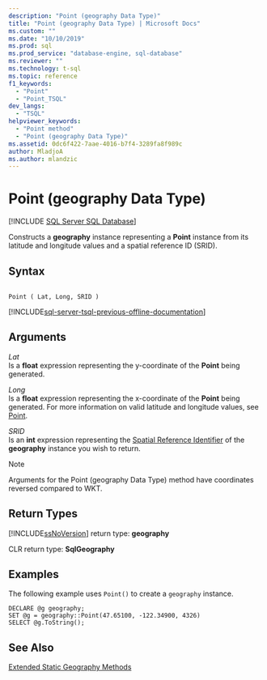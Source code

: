 ```yaml
---
description: "Point (geography Data Type)"
title: "Point (geography Data Type) | Microsoft Docs"
ms.custom: ""
ms.date: "10/10/2019"
ms.prod: sql
ms.prod_service: "database-engine, sql-database"
ms.reviewer: ""
ms.technology: t-sql
ms.topic: reference
f1_keywords: 
  - "Point"
  - "Point_TSQL"
dev_langs: 
  - "TSQL"
helpviewer_keywords: 
  - "Point method"
  - "Point (geography Data Type)"
ms.assetid: 0dc6f422-7aae-4016-b7f4-3289fa8f989c
author: MladjoA
ms.author: mlandzic 
---
```

# Point (geography Data Type)
[!INCLUDE [SQL Server SQL Database](../../includes/applies-to-version/sql-asdb.md)]

Constructs a **geography** instance representing a **Point** instance from its latitude and longitude values and a spatial reference ID (SRID).
  
## Syntax  
  
```  
  
Point ( Lat, Long, SRID )  
```  
  
[!INCLUDE[sql-server-tsql-previous-offline-documentation](../../includes/sql-server-tsql-previous-offline-documentation.md)]

## Arguments
 *Lat*  
 Is a **float** expression representing the y-coordinate of the **Point** being generated.  
  
 *Long*  
 Is a **float** expression representing the x-coordinate of the **Point** being generated. For more information on valid latitude and longitude values, see [Point](../../relational-databases/spatial/point.md).  
  
 *SRID*  
 Is an **int** expression representing the [Spatial Reference Identifier](../../relational-databases/spatial/spatial-reference-identifiers-srids.md) of the **geography** instance you wish to return.  
  
> [!NOTE]  
>  Arguments for the Point (geography Data Type) method have coordinates reversed compared to WKT.  
  
## Return Types  
 [!INCLUDE[ssNoVersion](../../includes/ssnoversion-md.md)] return type: **geography**  
  
 CLR return type: **SqlGeography**  
  
## Examples  
 The following example uses `Point()` to create a `geography` instance.  
  
```  
DECLARE @g geography;   
SET @g = geography::Point(47.65100, -122.34900, 4326)  
SELECT @g.ToString();  
```  
  
## See Also  
 [Extended Static Geography Methods](../../t-sql/spatial-geography/extended-static-geography-methods.md)